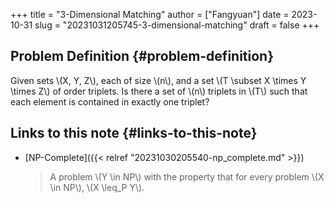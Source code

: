 +++
title = "3-Dimensional Matching"
author = ["Fangyuan"]
date = 2023-10-31
slug = "20231031205745-3-dimensional-matching"
draft = false
+++

## Problem Definition {#problem-definition}

Given sets \\(X, Y, Z\\), each of size \\(n\\), and a set \\(T \subset X \times Y \times Z\\) of order triplets. Is there a set of \\(n\\) triplets in \\(T\\) such that each element is contained in exactly one triplet?


## Links to this note {#links-to-this-note}

-   [NP-Complete]({{< relref "20231030205540-np_complete.md" >}})

    > A problem \\(Y \in NP\\) with the property that for every problem \\(X \in NP\\), \\(X \leq\_P Y\\).
